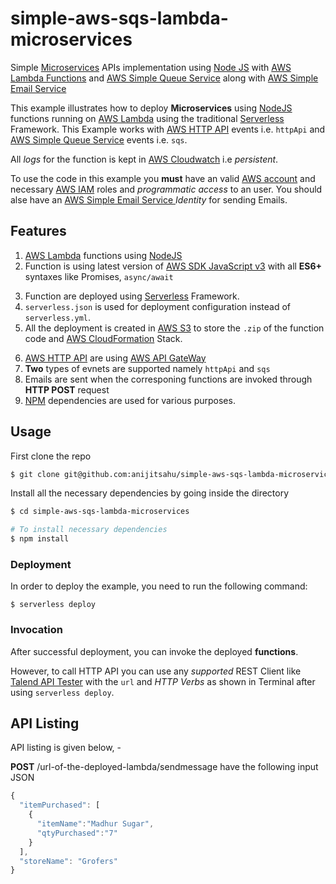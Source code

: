 # simple-aws-sqs-lambda-microservices
Simple [Microservices](https://aws.amazon.com/microservices/) APIs implementation using [Node JS](https://nodejs.org/en/docs/) with [AWS Lambda Functions](https://aws.amazon.com/lambda/) and [AWS Simple Queue Service](https://aws.amazon.com/sqs/) along with [AWS Simple Email Service](https://aws.amazon.com/ses/)

This example illustrates how to deploy **Microservices** using [NodeJS](https://nodejs.org/en/docs/) functions running on [AWS Lambda](https://aws.amazon.com/lambda/) using the traditional [Serverless](https://www.serverless.com/framework/docs/providers/aws/guide/intro) Framework. 
This Example works with [AWS HTTP API](https://docs.aws.amazon.com/apigateway/latest/developerguide/http-api-develop.html) events i.e. `httpApi` and [AWS Simple Queue Service](https://aws.amazon.com/sqs/) events i.e. `sqs`.


All *logs* for the function is kept in [AWS Cloudwatch](https://aws.amazon.com/cloudwatch/) i.e *persistent*.

To use the code in this example you **must** have an valid [AWS account](https://aws.amazon.com/account/) and necessary [AWS IAM](https://aws.amazon.com/iam/) roles and *programmatic access* to an user. You should alse have an [AWS Simple Email Service ](https://aws.amazon.com/ses/) *Identity* for sending Emails.


## Features
1. [AWS Lambda](https://aws.amazon.com/lambda/) functions using [NodeJS](https://nodejs.org/en/docs/)
2. Function is using latest version of [AWS SDK JavaScript v3](https://docs.aws.amazon.com/sdk-for-javascript/v3/developer-guide/welcome.html) with all **ES6+**  syntaxes like Promises, `async/await`

<ol start="3">
  <li>
     Function are deployed using <a href="https://www.serverless.com/framework/docs/providers/aws/guide/intro">Serverless</a> Framework.
  </li>  
  <li>
    <code>serverless.json</code> is used for deployment configuration instead of <code>serverless.yml</code>.
  </li>  
  <li>
    All the deployment is created in <a href="https://aws.amazon.com/s3/">AWS S3</a> to store the <code>.zip</code> of the function code and <a href="https://aws.amazon.com/cloudformation/">AWS CloudFormation</a> Stack.
  </li>  
</ol>  



6. [AWS HTTP API](https://docs.aws.amazon.com/apigateway/latest/developerguide/http-api-develop.html) are using [AWS API GateWay](https://aws.amazon.com/api-gateway/)
7. **Two** types of evnets are supported namely `httpApi` and `sqs`
8. Emails are sent when the corresponing functions are invoked through **HTTP POST** request
9. [NPM](https://www.npmjs.com/) dependencies are used for various purposes.


## Usage

First clone the repo

```bash
$ git clone git@github.com:anijitsahu/simple-aws-sqs-lambda-microservices.git
```
Install all the necessary dependencies by going inside the directory

```bash
$ cd simple-aws-sqs-lambda-microservices

# To install necessary dependencies
$ npm install
```


### Deployment

In order to deploy the example, you need to run the following command:

```
$ serverless deploy
```

### Invocation

After successful deployment, you can invoke the deployed **functions**. 

However, to call HTTP API you can use any *supported* REST Client like [Talend API Tester](https://chrome.google.com/webstore/detail/talend-api-tester-free-ed/aejoelaoggembcahagimdiliamlcdmfm?hl=en) with the `url` and *HTTP Verbs* as shown in Terminal after using `serverless deploy`.

## API Listing

API listing is given below, -

**POST** /url-of-the-deployed-lambda/sendmessage have the following input JSON
```javascript
{
  "itemPurchased": [
    {
      "itemName":"Madhur Sugar",
      "qtyPurchased":"7"
    }
  ],
  "storeName": "Grofers"
}
```
